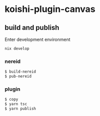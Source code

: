 # koishi-plugin-canvas

## build and publish

Enter development environment

```bash
nix develop
```

### nereid

```bash
$ build-nereid
$ pub-nereid
```

### plugin

```bash
$ copy
$ yarn tsc
$ yarn publish
```
